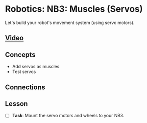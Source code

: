 # Robotics: NB3: Muscles (Servos)
Let's build your robot's movement system (using servo motors).

## [Video](https://vimeo.com/1034800702)

## Concepts
- Add servos as muscles
- Test servos

## Connections

## Lesson

- [ ] **Task**: Mount the servo motors and wheels to your NB3.